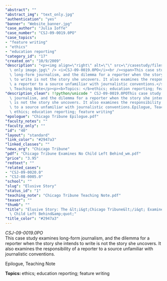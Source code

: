 ```yaml
---
"abstract": ""
"abstract_img": "text_only.jpg"
"authentication": "yes"
"banner": "Website_banner.jpg"
"case_author": "Julia Ioffe"
"case_number": "CSJ-09-0019.0PO"
"case_topics":
- "feature writing"
- "ethics"
- "education reporting"
"category_id": "17"
"created_on": "10/9/2009"
"description": "<p><img align=\"right\" alt=\"\" src=\"/casestudy/files/photos/360/text\
  \ only image.jpg\" /> <i>CSJ-09-0019.0PO</i><br /><span>This case study examines\
  \ long-form journalism, and the dilemma for a reporter when the story she intends\
  \ to write is not the story she uncovers. It also examines the responsibility of\
  \ a reporter to a source unfamiliar with journalistic conventions.</span></p><p>Epilogue,\
  \ Teaching Note</p><p><b>Topics: </b>ethics; education reporting; feature writing</p>"
"description_clean": !!python/unicode " CSJ-09-0019.0POThis case study examines long-form\
  \ journalism, and the dilemma for a reporter when the story she intends to write\
  \ is not the story she uncovers. It also examines the responsibility of a reporter\
  \ to a source unfamiliar with journalistic conventions.Epilogue, Teaching NoteTopics:\
  \ ethics; education reporting; feature writing"
"epologue": "Chicago Tribune Epilogue.pdf"
"faculty_notes": ""
"faculty_only": ""
"id": "40"
"layout": "standard"
"link_color": "#2947a3"
"linked_classes": ""
"news_org": "Chicago Tribune"
"pdf": "Chicago Tribune Examines No Child Left Behind_wm.pdf"
"price": "3.95"
"redtext": ""
"related_cases":
- "CSJ-09-0020.0"
- "CSJ-08-0005.0"
"school": ""
"slug": "Elusive Story"
"status_id": "1"
"teaching_note": "Chicago Tribune Teaching Note.pdf"
"teaser": ""
"thumb": ""
"title": "Elusive Story: The &lt;i&gt;Chicago Tribune&lt;/i&gt; Examines &amp;quot;No\
  \ Child Left Behind&amp;quot;"
"title_color": "#2947a3"
---
```

<p><img align="right" alt="" src="/casestudy/files/photos/360/text only image.jpg" /> <i>CSJ-09-0019.0PO</i><br /><span>This case study examines long-form journalism, and the dilemma for a reporter when the story she intends to write is not the story she uncovers. It also examines the responsibility of a reporter to a source unfamiliar with journalistic conventions.</span></p><p>Epilogue, Teaching Note</p><p><b>Topics: </b>ethics; education reporting; feature writing</p>
